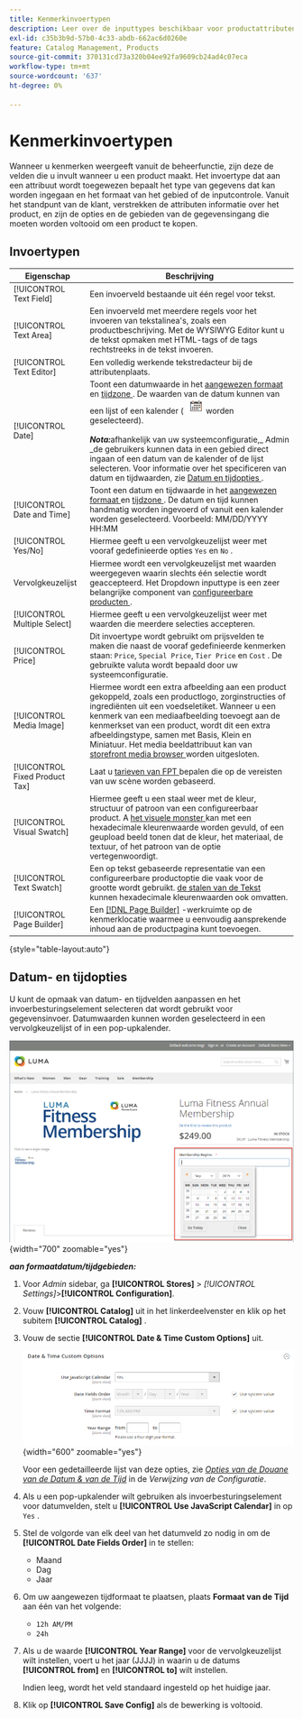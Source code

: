 ```yaml
---
title: Kenmerkinvoertypen
description: Leer over de inputtypes beschikbaar voor productattributen, die het type van gegevens bepalen die kunnen worden ingegaan en het formaat van het gebied of de inputcontrole.
exl-id: c35b3b9d-57b0-4c33-abdb-662ac6d0260e
feature: Catalog Management, Products
source-git-commit: 370131cd73a320b04ee92fa9609cb24ad4c07eca
workflow-type: tm+mt
source-wordcount: '637'
ht-degree: 0%

---
```


# Kenmerkinvoertypen

Wanneer u kenmerken weergeeft vanuit de beheerfunctie, zijn deze de velden die u invult wanneer u een product maakt. Het invoertype dat aan een attribuut wordt toegewezen bepaalt het type van gegevens dat kan worden ingegaan en het formaat van het gebied of de inputcontrole. Vanuit het standpunt van de klant, verstrekken de attributen informatie over het product, en zijn de opties en de gebieden van de gegevensingang die moeten worden voltooid om een product te kopen.

## Invoertypen

| Eigenschap | Beschrijving |
|--- |--- |
| [!UICONTROL Text Field] | Een invoerveld bestaande uit één regel voor tekst. |
| [!UICONTROL Text Area] | Een invoerveld met meerdere regels voor het invoeren van tekstalinea&#39;s, zoals een productbeschrijving. Met de WYSIWYG Editor kunt u de tekst opmaken met HTML-tags of de tags rechtstreeks in de tekst invoeren. |
| [!UICONTROL Text Editor] | Een volledig werkende tekstredacteur bij de attributenplaats. |
| [!UICONTROL Date] | Toont een datumwaarde in het [ aangewezen formaat ](#date-and-time-options) en [ tijdzone ](../getting-started/store-details.md#locale-options). De waarden van de datum kunnen van een lijst of een kalender ( ![ pictogram van de Kalender ](../assets/icon-calendar.png) worden geselecteerd). <br/><br/>**_Nota:_**&#x200B;afhankelijk van uw systeemconfiguratie,_ Admin _de gebruikers kunnen data in een gebied direct ingaan of een datum van de kalender of de lijst selecteren. Voor informatie over het specificeren van datum en tijdwaarden, zie [ Datum en tijdopties ](#date-and-time-options). |
| [!UICONTROL Date and Time] | Toont een datum en tijdwaarde in het [ aangewezen formaat ](#date-and-time-options) en [ tijdzone ](../getting-started/store-details.md#locale-options). De datum en tijd kunnen handmatig worden ingevoerd of vanuit een kalender worden geselecteerd. Voorbeeld: MM/DD/YYYY HH:MM |
| [!UICONTROL Yes/No] | Hiermee geeft u een vervolgkeuzelijst weer met vooraf gedefinieerde opties `Yes` en `No` . |
| Vervolgkeuzelijst | Hiermee wordt een vervolgkeuzelijst met waarden weergegeven waarin slechts één selectie wordt geaccepteerd. Het Dropdown inputtype is een zeer belangrijke component van [ configureerbare producten ](../catalog/product-create-configurable.md). |
| [!UICONTROL Multiple Select] | Hiermee geeft u een vervolgkeuzelijst weer met waarden die meerdere selecties accepteren. |
| [!UICONTROL Price] | Dit invoertype wordt gebruikt om prijsvelden te maken die naast de vooraf gedefinieerde kenmerken staan: `Price`, `Special Price`, `Tier Price` en `Cost` . De gebruikte valuta wordt bepaald door uw systeemconfiguratie. |
| [!UICONTROL Media Image] | Hiermee wordt een extra afbeelding aan een product gekoppeld, zoals een productlogo, zorginstructies of ingrediënten uit een voedseletiket. Wanneer u een kenmerk van een mediaafbeelding toevoegt aan de kenmerkset van een product, wordt dit een extra afbeeldingstype, samen met Basis, Klein en Miniatuur. Het media beeldattribuut kan van [ storefront media browser ](catalog-images-video.md#storefront-media-browser) worden uitgesloten. |
| [!UICONTROL Fixed Product Tax] | Laat u [ tarieven van FPT ](../stores-purchase/fixed-product-tax.md) bepalen die op de vereisten van uw scène worden gebaseerd. |
| [!UICONTROL Visual Swatch] | Hiermee geeft u een staal weer met de kleur, structuur of patroon van een configureerbaar product. A [ het visuele monster ](swatches.md) kan met een hexadecimale kleurenwaarde worden gevuld, of een geupload beeld tonen dat de kleur, het materiaal, de textuur, of het patroon van de optie vertegenwoordigt. |
| [!UICONTROL Text Swatch] | Een op tekst gebaseerde representatie van een configureerbare productoptie die vaak voor de grootte wordt gebruikt. [ de stalen van de Tekst ](swatches.md) kunnen hexadecimale kleurenwaarden ook omvatten. |
| [!UICONTROL Page Builder] | Een [[!DNL Page Builder]](../page-builder/workspace.md) -werkruimte op de kenmerklocatie waarmee u eenvoudig aansprekende inhoud aan de productpagina kunt toevoegen. |

{style="table-layout:auto"}

## Datum- en tijdopties

U kunt de opmaak van datum- en tijdvelden aanpassen en het invoerbesturingselement selecteren dat wordt gebruikt voor gegevensinvoer. Datumwaarden kunnen worden geselecteerd in een vervolgkeuzelijst of in een pop-upkalender.

![ Voorbeeld - storefront popup kalender ](./assets/storefront-popup-calendar.png){width="700" zoomable="yes"}

**_aan formaatdatum/tijdgebieden:_**

1. Voor _Admin_ sidebar, ga **[!UICONTROL Stores]** > _[!UICONTROL Settings]_>**[!UICONTROL Configuration]**.

1. Vouw **[!UICONTROL Catalog]** uit in het linkerdeelvenster en klik op het subitem **[!UICONTROL Catalog]** .

1. Vouw de sectie **[!UICONTROL Date & Time Custom Options]** uit.

   ![ configuratie van de Catalogus - datum en tijdopties ](../configuration-reference/catalog/assets/catalog-date-time-custom-options.png){width="600" zoomable="yes"}

   Voor een gedetailleerde lijst van deze opties, zie [_Opties van de Douane van de Datum &amp; van de Tijd_](../configuration-reference/catalog/catalog.md) in de _Verwijzing van de Configuratie_.

1. Als u een pop-upkalender wilt gebruiken als invoerbesturingselement voor datumvelden, stelt u **[!UICONTROL Use JavaScript Calendar]** in op `Yes` .

1. Stel de volgorde van elk deel van het datumveld zo nodig in om de **[!UICONTROL Date Fields Order]** in te stellen:

   - Maand
   - Dag
   - Jaar

1. Om uw aangewezen tijdformaat te plaatsen, plaats **Formaat van de Tijd** aan één van het volgende:

   - `12h AM/PM`
   - `24h`

1. Als u de waarde **[!UICONTROL Year Range]** voor de vervolgkeuzelijst wilt instellen, voert u het jaar (JJJJ) in waarin u de datums **[!UICONTROL from]** en **[!UICONTROL to]** wilt instellen.

   Indien leeg, wordt het veld standaard ingesteld op het huidige jaar.

1. Klik op **[!UICONTROL Save Config]** als de bewerking is voltooid.
